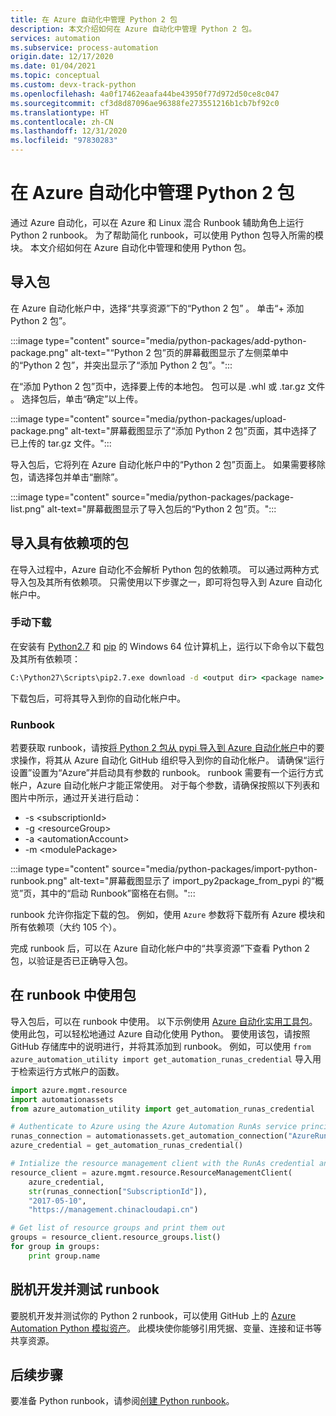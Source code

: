 ```yaml
---
title: 在 Azure 自动化中管理 Python 2 包
description: 本文介绍如何在 Azure 自动化中管理 Python 2 包。
services: automation
ms.subservice: process-automation
origin.date: 12/17/2020
ms.date: 01/04/2021
ms.topic: conceptual
ms.custom: devx-track-python
ms.openlocfilehash: 4a0f17462eaafa44be43950f77d972d50ce8c047
ms.sourcegitcommit: cf3d8d87096ae96388fe273551216b1cb7bf92c0
ms.translationtype: HT
ms.contentlocale: zh-CN
ms.lasthandoff: 12/31/2020
ms.locfileid: "97830283"
---
```

# <a name="manage-python-2-packages-in-azure-automation"></a>在 Azure 自动化中管理 Python 2 包

通过 Azure 自动化，可以在 Azure 和 Linux 混合 Runbook 辅助角色上运行 Python 2 runbook。 为了帮助简化 runbook，可以使用 Python 包导入所需的模块。 本文介绍如何在 Azure 自动化中管理和使用 Python 包。

## <a name="import-packages"></a>导入包

在 Azure 自动化帐户中，选择“共享资源”下的“Python 2 包” 。 单击“+ 添加 Python 2 包”。

:::image type="content" source="media/python-packages/add-python-package.png" alt-text="“Python 2 包”页的屏幕截图显示了左侧菜单中的“Python 2 包”，并突出显示了“添加 Python 2 包”。":::

在“添加 Python 2 包”页中，选择要上传的本地包。 包可以是 .whl 或 .tar.gz 文件 。 选择包后，单击“确定”以上传。

:::image type="content" source="media/python-packages/upload-package.png" alt-text="屏幕截图显示了“添加 Python 2 包”页面，其中选择了已上传的 tar.gz 文件。":::

导入包后，它将列在 Azure 自动化帐户中的“Python 2 包”页面上。 如果需要移除包，请选择包并单击“删除”。

:::image type="content" source="media/python-packages/package-list.png" alt-text="屏幕截图显示了导入包后的“Python 2 包”页。":::

## <a name="import-packages-with-dependencies"></a>导入具有依赖项的包

在导入过程中，Azure 自动化不会解析 Python 包的依赖项。 可以通过两种方式导入包及其所有依赖项。 只需使用以下步骤之一，即可将包导入到 Azure 自动化帐户中。

### <a name="manually-download"></a>手动下载

在安装有 [Python2.7](https://www.python.org/downloads/release/latest/python2) 和 [pip](https://pip.pypa.io/en/stable/) 的 Windows 64 位计算机上，运行以下命令以下载包及其所有依赖项：

```cmd
C:\Python27\Scripts\pip2.7.exe download -d <output dir> <package name>
```

下载包后，可将其导入到你的自动化帐户中。

### <a name="runbook"></a>Runbook

 若要获取 runbook，请按[将 Python 2 包从 pypi 导入到 Azure 自动化帐户](https://github.com/azureautomation/import-python-2-packages-from-pypi-into-azure-automation-account)中的要求操作，将其从 Azure 自动化 GitHub 组织导入到你的自动化帐户。 请确保“运行设置”设置为“Azure”并启动具有参数的 runbook。 runbook 需要有一个运行方式帐户，Azure 自动化帐户才能正常使用。 对于每个参数，请确保按照以下列表和图片中所示，通过开关进行启动：

* -s \<subscriptionId\>
* -g \<resourceGroup\>
* -a \<automationAccount\>
* -m \<modulePackage\>

:::image type="content" source="media/python-packages/import-python-runbook.png" alt-text="屏幕截图显示了 import_py2package_from_pypi 的“概览”页，其中的“启动 Runbook”窗格在右侧。":::

runbook 允许你指定下载的包。 例如，使用 `Azure` 参数将下载所有 Azure 模块和所有依赖项（大约 105 个）。

完成 runbook 后，可以在 Azure 自动化帐户中的“共享资源”下查看 Python 2 包，以验证是否已正确导入包。 

## <a name="use-a-package-in-a-runbook"></a>在 runbook 中使用包

导入包后，可以在 runbook 中使用。 以下示例使用 [Azure 自动化实用工具包](https://github.com/WenJason/azure_automation_utility)。 使用此包，可以轻松地通过 Azure 自动化使用 Python。 要使用该包，请按照 GitHub 存储库中的说明进行，并将其添加到 runbook。 例如，可以使用 `from azure_automation_utility import get_automation_runas_credential` 导入用于检索运行方式帐户的函数。

```python
import azure.mgmt.resource
import automationassets
from azure_automation_utility import get_automation_runas_credential

# Authenticate to Azure using the Azure Automation RunAs service principal
runas_connection = automationassets.get_automation_connection("AzureRunAsConnection")
azure_credential = get_automation_runas_credential()

# Intialize the resource management client with the RunAs credential and subscription
resource_client = azure.mgmt.resource.ResourceManagementClient(
    azure_credential,
    str(runas_connection["SubscriptionId"]),
    "2017-05-10",
    "https://management.chinacloudapi.cn")

# Get list of resource groups and print them out
groups = resource_client.resource_groups.list()
for group in groups:
    print group.name
```

## <a name="develop-and-test-runbooks-offline"></a>脱机开发并测试 runbook

要脱机开发并测试你的 Python 2 runbook，可以使用 GitHub 上的 [Azure Automation Python 模拟资产](https://github.com/WenJason/python_emulated_assets)。 此模块使你能够引用凭据、变量、连接和证书等共享资源。

## <a name="next-steps"></a>后续步骤

要准备 Python runbook，请参阅[创建 Python runbook](learn/automation-tutorial-runbook-textual-python2.md)。
